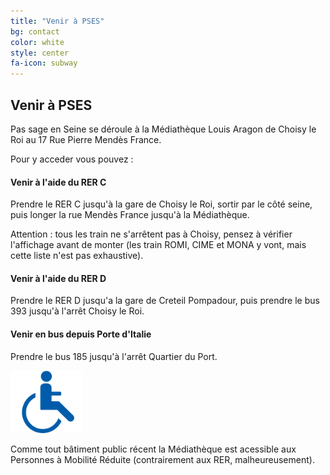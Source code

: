 ```yaml
---
title: "Venir à PSES"
bg: contact
color: white
style: center
fa-icon: subway
---
```


## Venir à PSES

Pas sage en Seine se déroule à la Médiathèque Louis Aragon de Choisy le Roi au 17 Rue Pierre Mendès France.

Pour y acceder vous pouvez :
<div class="row features">
  <div class="col s12 m4 feature">
    <i class="fa fa-subway fa-4x" color="yellow">
    </i>
    <h4> Venir à l'aide du RER C</h4>
    <p class="feature-description"> Prendre le RER C jusqu'à la gare de Choisy le Roi, sortir par le côté seine, puis longer la rue Mendès France jusqu'à la Médiathèque.</p>
    <p class="feature-description"> Attention : tous les train ne s'arrêtent pas à Choisy, pensez à vérifier l'affichage avant de monter (les train ROMI, CIME et MONA y vont, mais cette liste n'est pas exhaustive).</p>
  </div>
  <div class="col s12 m4 feature">
    <i class="fa fa-subway fa-4x" color="green">
    </i>
    <h4> Venir à l'aide du RER D</h4>
    <p class="feature-description"> Prendre le RER D jusqu'a la gare de Creteil Pompadour, puis prendre le bus 393 jusqu'à l'arrêt Choisy le Roi.</p>
  </div>
  <div class="col s12 m4 feature">
    <i class="fa fa-bus fa-4x">
    </i>
    <h4> Venir en bus depuis Porte d'Italie</h4>
    <p class="feature-description"> Prendre le bus 185 jusqu'à l'arrêt Quartier du Port.</p>
  </div>
</div>


<div class="row features">
  <div class="col s12 m4 feature">
     <img src="img/PMR.png" alt="PMR" height="100">
  </div>
  <div class="col s12 m4 feature">
    <p class="feature-description"> Comme tout bâtiment public récent la Médiathèque est acessible aux Personnes à Mobilité Réduite (contrairement aux RER, malheureusement).</p>
  </div>
